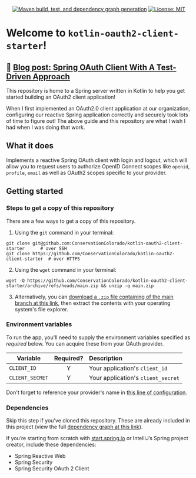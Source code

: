 <div align="center">

[![Maven build, test, and dependency graph generation](https://github.com/ConservationColorado/kotlin-oauth2-client-starter/actions/workflows/maven-build-test-dependency-graph.yml/badge.svg)](https://github.com/ConservationColorado/kotlin-oauth2-client-starter/actions/workflows/maven-build-test-dependency-graph.yml)
[![License: MIT](https://img.shields.io/badge/License-MIT-success.svg)](https://www.gnu.org/licenses/gpl-3.0)

</div>

# Welcome to `kotlin-oauth2-client-starter`!

## 🔗 [Blog post: Spring OAuth Client With A Test-Driven Approach](https://tech.conservationco.org/blog/spring-oauth-client-with-a-test-driven-approach/)

This repository is home to a Spring server written in Kotlin to help you get started building an OAuth2 client
application!

When I first implemented an OAuth2.0 client application at our organization, configuring our reactive Spring application
correctly and securely took lots of time to figure out! The above guide and this repository are what I wish I had when I
was doing that work.

## What it does

Implements a reactive Spring OAuth client with login and logout, which will allow you to request users to authorize
OpenID Connect scopes like `openid`, `profile`, `email` as well as OAuth2 scopes specific to your provider.

## Getting started

### Steps to get a copy of this repository

There are a few ways to get a copy of this repository.

1. Using the `git` command in your terminal:

```shell
git clone git@github.com:ConservationColorado/kotlin-oauth2-client-starter      # over SSH
git clone https://github.com/ConservationColorado/kotlin-oauth2-client-starter  # over HTTPS
```

2. Using the `wget` command in your terminal:

```shell
wget -Q https://github.com/ConservationColorado/kotlin-oauth2-client-starter/archive/refs/heads/main.zip && unzip -q main.zip
```

3. Alternatively, you can
   [download a `.zip` file containing of the main branch at this link](https://github.com/ConservationColorado/kotlin-oauth2-client-starter/archive/refs/heads/main.zip),
   then extract the contents with your operating system's file explorer.

### Environment variables

To run the app, you'll need to supply the environment variables specified as _required_ below. You can acquire these
from your OAuth provider.

| Variable        | Required? | Description                        |
|-----------------|:---------:|:-----------------------------------|
| `CLIENT_ID`     |     Y     | Your application's `client_id`     |
| `CLIENT_SECRET` |     Y     | Your application's `client_secret` |

Don't forget to reference your provider's name in
[this line of configuration](https://github.com/ConservationColorado/kotlin-oauth2-client-starter/blob/392ada9e59e34720d42f9eec9d91bb68c043f93e/src/main/resources/application.yml#L6).

### Dependencies

Skip this step if you've cloned this repository. These are already included in this project (view the full
[dependency graph at this link](https://github.com/ConservationColorado/kotlin-oauth2-client-starter/network/dependencies?q=spring)).

If you’re starting from scratch with [start.spring.io](https://start.spring.io) or IntelliJ’s Spring project creator,
include these dependencies:

* Spring Reactive Web
* Spring Security
* Spring Security OAuth 2 Client
